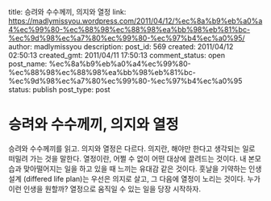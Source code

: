 title: 승려와 수수께끼, 의지와 열정
link: https://madlymissyou.wordpress.com/2011/04/12/%ec%8a%b9%eb%a0%a4%ec%99%80-%ec%88%98%ec%88%98%ea%bb%98%eb%81%bc-%ec%9d%98%ec%a7%80%ec%99%80-%ec%97%b4%ec%a0%95/
author: madlymissyou
description: 
post_id: 569
created: 2011/04/12 02:50:13
created_gmt: 2011/04/11 17:50:13
comment_status: open
post_name: %ec%8a%b9%eb%a0%a4%ec%99%80-%ec%88%98%ec%88%98%ea%bb%98%eb%81%bc-%ec%9d%98%ec%a7%80%ec%99%80-%ec%97%b4%ec%a0%95
status: publish
post_type: post

# 승려와 수수께끼, 의지와 열정

승려와 수수께끼를 읽고. 의지와 열정은 다르다. 의지란, 해야만 한다고 생각되는 일로 떠밀려 가는 것을 말한다. 열정이란, 어쩔 수 없이 어떤 대상에 끌려드는 것이다. 내 본모습과 맞아떨어지는 일을 하고 있을 때 느끼는 유대감 같은 것이다. 훗날을 기약하는 인생 설계 (differed life plan)는 우선은 의지로 살고, 그 다음에 열정이 노리는 것이다. 누가 이런 인생을 원할까? 열정으로 움직일 수 있는 일을 당장 시작하자.